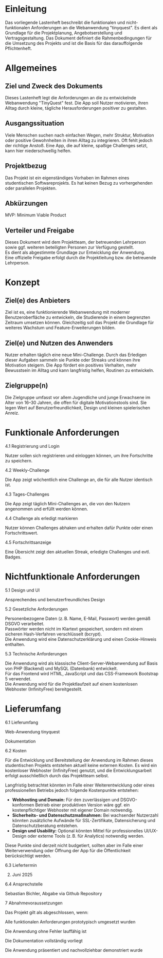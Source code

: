 # Einleitung

Das vorliegende Lastenheft beschreibt die funktionalen und nicht-funktionalen Anforderungen an die Webanwendung "tinyquest". 
Es dient als Grundlage für die Projektplanung, Angebotserstellung und Vertragsgestaltung. Das Dokument definiert die Rahmenbedingungen für die Umsetzung des Projekts und ist die Basis für das darauffolgende Pflichtenheft.

# Allgemeines

## Ziel und Zweck des Dokuments

Dieses Lastenheft legt die Anforderungen an die zu entwickelnde Webanwendung "TinyQuest" fest. Die App soll Nutzer motivieren, ihren Alltag durch kleine, tägliche Herausforderungen positiver zu gestalten.

## Ausgangssituation

Viele Menschen suchen nach einfachen Wegen, mehr Struktur, Motivation oder positive Gewohnheiten in ihren Alltag zu integrieren. 
Oft fehlt jedoch der richtige Anstoß. 
Eine App, die auf kleine, spaßige Challenges setzt, kann hier niederschwellig helfen.

## Projektbezug

Das Projekt ist ein eigenständiges Vorhaben im Rahmen eines studentischen Softwareprojekts. Es hat keinen Bezug zu vorhergehenden oder parallelen Projekten.

## Abkürzungen

MVP: Minimum Viable Product

## Verteiler und Freigabe

Dieses Dokument wird dem Projektteam, der betreuenden Lehrperson sowie ggf. weiteren beteiligten Personen zur Verfügung gestellt.  
Es dient als abgestimmte Grundlage zur Entwicklung der Anwendung.  
Eine offizielle Freigabe erfolgt durch die Projektleitung bzw. die betreuende Lehrperson.

# Konzept

## Ziel(e) des Anbieters

Ziel ist es, eine funktionierende Webanwendung mit moderner Benutzeroberfläche zu entwickeln, die Studierende in einem begrenzten Zeitraum umsetzen können. Gleichzeitig soll das Projekt die Grundlage für weiteres Wachstum und Feature-Erweiterungen bilden.

## Ziel(e) und Nutzen des Anwenders

Nutzer erhalten täglich eine neue Mini-Challenge. Durch das Erledigen dieser Aufgaben sammeln sie Punkte oder Streaks und können ihre Motivation steigern. Die App fördert ein positives Verhalten, mehr Bewusstsein im Alltag und kann langfristig helfen, Routinen zu entwickeln.

## Zielgruppe(n)

Die Zielgruppe umfasst vor allem Jugendliche und junge Erwachsene im Alter von 16–30 Jahren, die offen für digitale Motivationstools sind. Sie legen Wert auf Benutzerfreundlichkeit, Design und kleinen spielerischen Anreiz.

# Funktionale Anforderungen

4.1 Registrierung und Login

Nutzer sollen sich registrieren und einloggen können, um ihre Fortschritte zu speichern.

4.2 Weekly-Challenge

Die App zeigt wöchentlich eine Challenge an, die für alle Nutzer identisch ist.

4.3 Tages-Challenges

Die App zeigt täglich Mini-Challenges an, die von den Nutzern angenommen und erfüllt werden können.

4.4 Challenge als erledigt markieren

Nutzer können Challenges abhaken und erhalten dafür Punkte oder einen Fortschrittswert.

4.5 Fortschrittsanzeige

Eine Übersicht zeigt den aktuellen Streak, erledigte Challenges und evtl. Badges.

# Nichtfunktionale Anforderungen

5.1 Design und UI

Ansprechendes und benutzerfreundliches Design

5.2 Gesetzliche Anforderungen

Personenbezogene Daten (z. B. Name, E-Mail, Passwort) werden gemäß DSGVO verarbeitet.  
Passwörter werden nicht im Klartext gespeichert, sondern mit einem sicheren Hash-Verfahren verschlüsselt (bcrypt).  
Die Anwendung wird eine Datenschutzerklärung und einen Cookie-Hinweis enthalten.

5.3 Technische Anforderungen

Die Anwendung wird als klassische Client-Server-Webanwendung auf Basis von PHP (Backend) und MySQL (Datenbank) entwickelt.  
Für das Frontend wird HTML, JavaScript und das CSS-Framework Bootstrap 5 verwendet.  
Die Anwendung wird für die Projektlaufzeit auf einem kostenlosen Webhoster (InfinityFree) bereitgestellt.

# Lieferumfang

6.1 Lieferumfang

Web-Anwendung tinyquest

Dokumentation

6.2 Kosten

Für die Entwicklung und Bereitstellung der Anwendung im Rahmen dieses studentischen Projekts entstehen aktuell keine externen Kosten. 
Es wird ein kostenloser Webhoster (InfinityFree) genutzt, und die Entwicklungsarbeit erfolgt ausschließlich durch das Projektteam selbst.

Langfristig betrachtet könnten im Falle einer Weiterentwicklung oder eines professionellen Betriebs jedoch folgende Kostenpunkte entstehen:

- **Webhosting und Domain:** Für den zuverlässigen und DSGVO-konformen Betrieb einer produktiven Version wäre ggf. ein kostenpflichtiger Webhoster mit eigener Domain notwendig.
- **Sicherheits- und Datenschutzmaßnahmen:** Bei wachsender Nutzerzahl könnten zusätzliche Aufwände für SSL-Zertifikate, Datensicherung und Datenschutzberatung entstehen.
- **Design und Usability:** Optional könnten Mittel für professionelles UI/UX-Design oder externe Tools (z. B. für Analytics) notwendig werden.

Diese Punkte sind derzeit nicht budgetiert, sollten aber im Falle einer Weiterverwendung oder Öffnung der App für die Öffentlichkeit berücksichtigt werden.

6.3 Liefertermin

02. Juni 2025

6.4 Ansprechstelle

Sebastian Bichler, Abgabe via Github Repository

7 Abnahmevoraussetzungen

Das Projekt gilt als abgeschlossen, wenn:

Alle funktionalen Anforderungen prototypisch umgesetzt wurden

Die Anwendung ohne Fehler lauffähig ist

Die Dokumentation vollständig vorliegt

Die Anwendung präsentiert und nachvollziehbar demonstriert wurde


